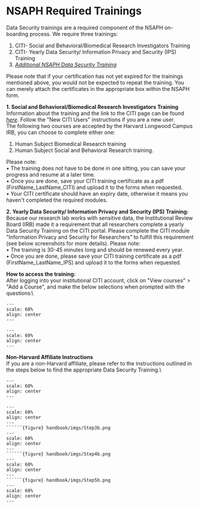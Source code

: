 # NSAPH Required Trainings

Data Security trainings are a required component of the NSAPH on-boarding process.
We require three trainings:
1. CITI- Social and Behavioral/Biomedical Research Investigators Training
2. CITI- Yearly Data Security/ Information Privacy and Security (IPS) Training
3. [*Additional NSAPH Data Security Training*](https://docs.google.com/forms/d/e/1FAIpQLScV_txoDRI5b6bpsnVO6QaAPZJ4xRo2z4VgyXibSxZ55o_AJg/viewform?usp=sf_link)


Please note that if your certification has not yet expired for the trainings mentioned above, you would not be expected to repeat the training. You can merely attach the certificates in the
appropriate box within the NSAPH form.

**1. Social and Behavioral/Biomedical Research Investigators Training**\
Information about the training and the link to the CITI page can be found [*here*](https://www.hsph.harvard.edu/regulatory-affairs-and-research-compliance/2019/12/10/citi-human-research-training/). Follow the "New CITI Users" instructions if you are a new user.\
The following two courses are accepted by the Harvard Longwood Campus IRB, you can choose to complete either one:
1) Human Subject Biomedical Research training
2) Human Subject Social and Behavioral Research training.

Please note:\
• The training does not have to be done in one sitting, you can save your progress and resume at a later time.\
• Once you are done, save your CITI training certificate as a pdf (FirstName_LastName_CITI) and upload it to the forms when requested.\
• Your CITI certificate should have an expiry date, otherwise it means you haven't completed the required modules.

**2. Yearly Data Security/ Information Privacy and Security (IPS) Training:**\
Because our research lab works with sensitive data, the Institutional Review Board (IRB) made it a requirement that all researchers complete a yearly Data Security Training on the CITI portal.
Please complete the CITI module "Information Privacy and Security for Researchers” to fulfill this requirement (see below screenshots for more details).
Please note:\
• The training is 30-45 minutes long and should be renewed every year.\
• Once you are done, please save your CITI training certificate as a pdf (FirstName_LastName_IPS) and upload it to the forms when requested.

**How to access the training:**\
After logging into your institutional CITI account, click on "View courses" > "Add a Course", and make the below selections when prompted with the questions:\

```{figure} imgs/Step1.png
---
scale: 60%
align: center 
---
```
```{figure} imgs/Step2.png
---
scale: 60%
align: center 
---
```
**Non-Harvard Affiliate Instructions**\
If you are a non-Harvard affiliate, please refer to the instructions outlined in the steps below to find the appropriate Data Security Training.\

```{figure} handbook/imgs/Step1b.png
---
scale: 60%
align: center 
---
```
```{figure} handbook/imgs/Step2b.png
---
scale: 60%
align: center 
---
``````{figure} handbook/imgs/Step3b.png
---
scale: 60%
align: center 
---
``````{figure} handbook/imgs/Step4b.png
---
scale: 60%
align: center 
---
``````{figure} handbook/imgs/Step5b.png
---
scale: 60%
align: center 
---
```
